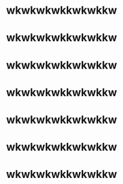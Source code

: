 # wkwkwkwkkwkwkkw
# wkwkwkwkkwkwkkw
# wkwkwkwkkwkwkkw
# wkwkwkwkkwkwkkw
# wkwkwkwkkwkwkkw
# wkwkwkwkkwkwkkw
# wkwkwkwkkwkwkkw
